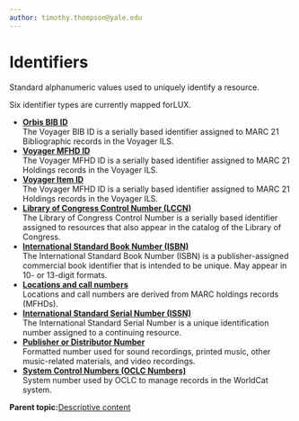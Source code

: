 ```yaml
---
author: timothy.thompson@yale.edu
---
```


# Identifiers

Standard alphanumeric values used to uniquely identify a resource.

Six identifier types are currently mapped forLUX.

-   **[Orbis BIB ID](../tasks/identifiers/orbis_bib_id.md)**  
The Voyager BIB ID is a serially based identifier assigned to MARC 21 Bibliographic records in the Voyager ILS.
-   **[Voyager MFHD ID](../tasks/identifiers/orbis_mfhd_id.md)**  
The Voyager MFHD ID is a serially based identifier assigned to MARC 21 Holdings records in the Voyager ILS.
-   **[Voyager Item ID](../tasks/identifiers/orbis_item_id.md)**  
The Voyager MFHD ID is a serially based identifier assigned to MARC 21 Holdings records in the Voyager ILS.
-   **[Library of Congress Control Number \(LCCN\)](../tasks/identifiers/library_of_congress_control_number_lccn.md)**  
The Library of Congress Control Number is a serially based identifier assigned to resources that also appear in the catalog of the Library of Congress.
-   **[International Standard Book Number \(ISBN\)](../tasks/identifiers/international_standard_book_number_isbn.md)**  
The International Standard Book Number \(ISBN\) is a publisher-assigned commercial book identifier that is intended to be unique. May appear in 10- or 13-digit formats.
-   **[Locations and call numbers](../tasks/identifiers/call_number.md)**  
Locations and call numbers are derived from MARC holdings records \(MFHDs\).
-   **[International Standard Serial Number \(ISSN\)](../tasks/identifiers/international_standard_serial_number_issn.md)**  
The International Standard Serial Number is a unique identification number assigned to a continuing resource.
-   **[Publisher or Distributor Number](../tasks/identifiers/publisher_or_distributor_number.md)**  
Formatted number used for sound recordings, printed music, other music-related materials, and video recordings.
-   **[System Control Numbers \(OCLC Numbers\)](../tasks/identifiers/oclc_numbers.md)**  
System number used by OCLC to manage records in the WorldCat system.

**Parent topic:**[Descriptive content](../concepts/descriptive_content.md)

